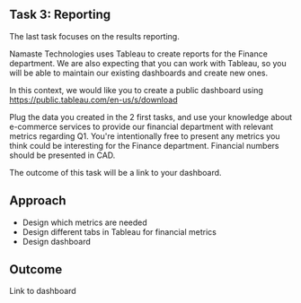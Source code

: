 ## Task 3: Reporting
The last task focuses on the results reporting.

Namaste Technologies uses Tableau to create reports for the Finance department.
We are also expecting that you can work with Tableau, so you will be able to maintain our existing dashboards and create new ones.

In this context, we would like you to create a public dashboard using https://public.tableau.com/en-us/s/download

Plug the data you created in the 2 first tasks, and use your knowledge about e-commerce services to provide our financial department with relevant metrics regarding Q1. You're intentionally free to present any metrics you think could be interesting for the Finance department.
Financial numbers should be presented in CAD.

The outcome of this task will be a link to your dashboard.

## Approach
- Design which metrics are needed
- Design different tabs in Tableau for financial metrics
- Design dashboard

## Outcome
Link to dashboard
